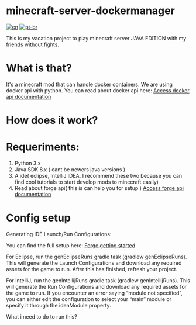 # minecraft-server-dockermanager
[![en](https://img.shields.io/badge/lang-en-red.svg)](https://github.com/brutalzinn/minecraft-server-dockermanager/blob/master/README.md)
[![pt-br](https://img.shields.io/badge/lang-pt--br-green.svg)](https://github.com/brutalzinn/minecraft-server-dockermanager/blob/master/README.pt.md)

This is my vacation project to play minecraft server JAVA EDITION with my friends without fights.

# What is that?

It's a minecraft mod that can handle docker containers. We are using docker api with python. You can read about docker api here: [Access docker api documentation](https://docs.docker.com/engine/api/sdk/)

# How does it work?



# Requeriments:

1. Python 3.x
2. Java SDK 8.x ( cant be newers java versions )
3. A ide( eclipse, IntelliJ IDEA. I recommend these two because you can find cool tutorials to start develop mods to minecraft easily)
4. Read about forge api( this is can help you for setup )  [Access forge api documentation](https://mcforge.readthedocs.io/en/latest/gettingstarted/#building-and-testing-your-mod)
# Config setup

Generating IDE Launch/Run Configurations:

You can find the full setup here: [Forge getting started](https://mcforge.readthedocs.io/en/latest/gettingstarted/#building-and-testing-your-mod)

For Eclipse, run the genEclipseRuns gradle task (gradlew genEclipseRuns). This will generate the Launch Configurations and download any required assets for the game to run. After this has finished, refresh your project.

For IntelliJ, run the genIntellijRuns gradle task (gradlew genIntellijRuns). This will generate the Run Configurations and download any required assets for the game to run. If you encounter an error saying “module not specified”, you can either edit the configuration to select your “main” module or specify it through the ideaModule property.


What i need to do to run this?